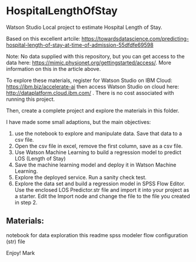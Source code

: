 # HospitalLengthOfStay

Watson Studio Local project to estimate Hospital Length of Stay.

Based on this excellent artcile:
https://towardsdatascience.com/predicting-hospital-length-of-stay-at-time-of-admission-55dfdfe69598

Note:  No data supplied with this repository, but you can get access to the data here:  https://mimic.physionet.org/gettingstarted/access/.  More information on this in the article above.

To explore these materials, register for Watson Studio on IBM Cloud:  https://ibm.biz/accelerate-ai then access Watson Studio on cloud here:  http://dataplatform.cloud.ibm.com/ .  There is no cost associated with running this project.

Then, create a complete project and explore the materials in this folder.

I have made some small adaptions, but the main objectives:

1.  use the notebook to explore and manipulate data.  Save that data to a csv file.
2.  Open the csv file in excel, remove the first column, save as a csv file.
3.  Use Watson Machine Learning to build a regression model to predict LOS (Length of Stay)
4.  Save the machine learning model and deploy it in Watson Machine Learning.
5.  Explore the deployed service.  Run a sanity check test.
6.  Explore the data set and build a regression model in SPSS Flow Editor.  Use the enclosed LOS Predictor.str file and import it into your project as a starter.  Edit the Import node and change the file to the file you created in step 2.

## Materials:

notebook for data exploration
this readme
spss modeler flow configuration (str) file

Enjoy!
Mark
